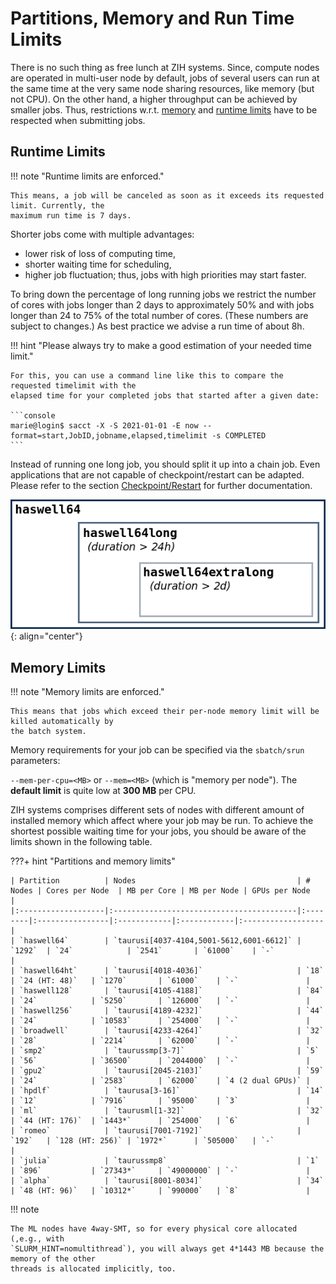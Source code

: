 # Partitions, Memory and Run Time Limits

There is no such thing as free lunch at ZIH systems. Since, compute nodes are operated in multi-user
node by default, jobs of several users can run at the same time at the very same node sharing
resources, like memory (but not CPU). On the other hand, a higher throughput can be achieved by
smaller jobs. Thus, restrictions w.r.t. [memory](#memory-limits) and
[runtime limits](#runtime-limits) have to be respected when submitting jobs.

## Runtime Limits

!!! note "Runtime limits are enforced."

    This means, a job will be canceled as soon as it exceeds its requested limit. Currently, the
    maximum run time is 7 days.

Shorter jobs come with multiple advantages:

- lower risk of loss of computing time,
- shorter waiting time for scheduling,
- higher job fluctuation; thus, jobs with high priorities may start faster.

To bring down the percentage of long running jobs we restrict the number of cores with jobs longer
than 2 days to approximately 50% and with jobs longer than 24 to 75% of the total number of cores.
(These numbers are subject to changes.) As best practice we advise a run time of about 8h.

!!! hint "Please always try to make a good estimation of your needed time limit."

    For this, you can use a command line like this to compare the requested timelimit with the
    elapsed time for your completed jobs that started after a given date:

    ```console
    marie@login$ sacct -X -S 2021-01-01 -E now --format=start,JobID,jobname,elapsed,timelimit -s COMPLETED
    ```

Instead of running one long job, you should split it up into a chain job. Even applications that are
not capable of checkpoint/restart can be adapted. Please refer to the section
[Checkpoint/Restart](../jobs_and_resources/checkpoint_restart.md) for further documentation.

![Partitions](misc/part.png)
{: align="center"}

## Memory Limits

!!! note "Memory limits are enforced."

    This means that jobs which exceed their per-node memory limit will be killed automatically by
    the batch system.

Memory requirements for your job can be specified via the `sbatch/srun` parameters:

`--mem-per-cpu=<MB>` or `--mem=<MB>` (which is "memory per node"). The **default limit** is quite
low at **300 MB** per CPU.

ZIH systems comprises different sets of nodes with different amount of installed memory which affect
where your job may be run. To achieve the shortest possible waiting time for your jobs, you should
be aware of the limits shown in the following table.

???+ hint "Partitions and memory limits"

    | Partition          | Nodes                                    | # Nodes | Cores per Node  | MB per Core | MB per Node | GPUs per Node     |
    |:-------------------|:-----------------------------------------|:--------|:----------------|:------------|:------------|:------------------|
    | `haswell64`        | `taurusi[4037-4104,5001-5612,6001-6612]` | `1292`  | `24`            | `2541`       | `61000`    | `-`               |
    | `haswell64ht`      | `taurusi[4018-4036]`                     | `18`    | `24 (HT: 48)`   | `1270`       | `61000`    | `-`               |
    | `haswell128`       | `taurusi[4105-4188]`                     | `84`    | `24`            | `5250`       | `126000`   | `-`               |
    | `haswell256`       | `taurusi[4189-4232]`                     | `44`    | `24`            | `10583`      | `254000`   | `-`               |
    | `broadwell`        | `taurusi[4233-4264]`                     | `32`    | `28`            | `2214`       | `62000`    | `-`               |
    | `smp2`             | `taurussmp[3-7]`                         | `5`     | `56`            | `36500`      | `2044000`  | `-`               |
    | `gpu2`             | `taurusi[2045-2103]`                     | `59`    | `24`            | `2583`       | `62000`    | `4 (2 dual GPUs)` |
    | `hpdlf`            | `taurusa[3-16]`                          | `14`    | `12`            | `7916`       | `95000`    | `3`               |
    | `ml`               | `taurusml[1-32]`                         | `32`    | `44 (HT: 176)`  | `1443*`      | `254000`   | `6`               |
    | `romeo`            | `taurusi[7001-7192]`                     | `192`   | `128 (HT: 256)` | `1972*`      | `505000`   | `-`               |
    | `julia`            | `taurussmp8`                             | `1`     | `896`           | `27343*`     | `49000000` | `-`               |
    | `alpha`            | `taurusi[8001-8034]`                     | `34`    | `48 (HT: 96)`   | `10312*`     | `990000`   | `8`               |

!!! note

    The ML nodes have 4way-SMT, so for every physical core allocated (,e.g., with
    `SLURM_HINT=nomultithread`), you will always get 4*1443 MB because the memory of the other
    threads is allocated implicitly, too.
